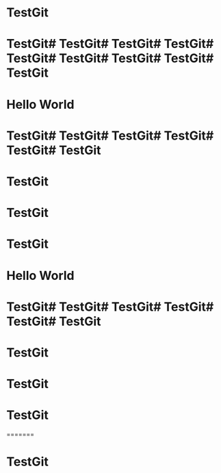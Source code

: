 # TestGit

# TestGit# TestGit# TestGit# TestGit# TestGit# TestGit# TestGit# TestGit# TestGit

Hello World
=======
# TestGit# TestGit# TestGit# TestGit# TestGit# TestGit
# TestGit
# TestGit
# TestGit

Hello World
=======
# TestGit# TestGit# TestGit# TestGit# TestGit# TestGit
# TestGit
# TestGit
# TestGit
=======
# TestGit

